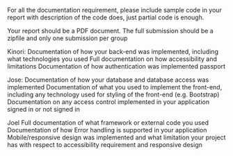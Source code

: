 






For all the documentation requirement, please include sample code in your report with description of the code does, just partial code is enough.

Your report should be a PDF document.  The full submission should be a zipfile and only one submission per group

Kinori:
Documentation of how your back-end was implemented, including what technologies you used
Full documentation on how accessibility and limitations
Documentation of how authentication was implemented
    passport

Jose:
Documentation of how your database and database access was implemented
Documentation of what you used to implement the front-end, including any technology used for styling of the front-end (e.g. Bootstrap)
Documentation on any access control implemented in your application
    signed in or not signed in


Joel
Full documentation of what framework or external code you used
Documentation of how Error handling is supported in your application
Mobile/responsive design was implemented and what limitation your project has with respect to accessibility requirement and responsive design